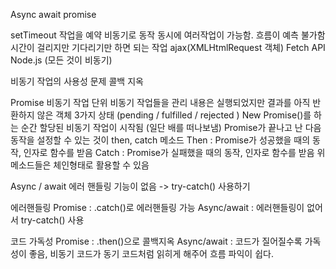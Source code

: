 Async await promise

setTimeout
작업을 예약
비동기로 동작
동시에 여러작업이 가능함. 흐름이 예측 불가함
시간이 걸리지만 기다리기만 하면 되는 작업
ajax(XMLHtmlRequest 객체)
Fetch API
Node.js (모든 것이 비동기)

비동기 작업의 사용성 문제
콜백 지옥

Promise
비동기 작업 단위
비동기 작업들을 관리
내용은 실행되었지만 결과를 아직 반환하지 않은 객체
3가지 상태 (pending / fulfilled / rejected )
New Promise()를 하는 순간 할당된 비동기 작업이 시작됨 (일단 배를 떠나보냄)
Promise가 끝나고 난 다음 동작을 설정할 수 있는 것이 then, catch 메소드
Then : Promise가 성공했을 때의 동작, 인자로 함수를 받음
Catch : Promise가 실패했을 때의 동작, 인자로 함수를 받음
위 메소드들은 체인형태로 활용할 수 있음

 Async / await
에러 핸들링 기능이 없음 -> try-catch() 사용하기

에러핸들링
Promise : .catch()로 에러핸들링 가능
Async/await : 에러핸들링이 없어서 try-catch() 사용

코드 가독성
Promise : .then()으로 콜백지옥
Async/await : 코드가 질어질수록 가독성이 좋음, 비동기 코드가 동기 코드처럼 읽히게 해주어 흐름 파익이 쉽다.
